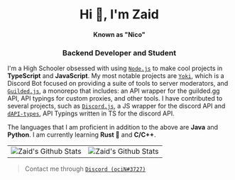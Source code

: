 <h1 align="center">Hi 👋, I'm Zaid</h1> 
<h4 align="center">Known as "Nico"</h5>
<h3 align="center">Backend Developer and Student</h3>

I'm a High Schooler obsessed with using [`Node.js`] to make cool projects in **TypeScript** and **JavaScript**. My most notable projects are [`Yoki`], which is a Discord Bot focused on providing a suite of tools to server moderators, and [`Guilded.js`], a monorepo that includes: an API wrapper for the guilded.gg API, API typings for custom proxies, and other tools. I have contributed to several projects, such as [`Discord.js`], a JS wrapper for the discord API and [`dAPI-types`], API Typings written in TS for the discord API.

The languages that I am proficient in addition to the above are **Java** and **Python**. I am currently learning **Rust 🦀** and **C/C++**.
<table align="center">
	<tr>
			<td><img align="center" alt="Zaid's Github Stats" src="https://github-readme-stats.vercel.app/api?username=zaida04&count_private=true&show_icons=true&hide_border=true&theme=blue-green&include_all_commits=true" /></td>
			<td><img align="center" alt="Zaid's Github Stats" src="https://github-readme-stats.vercel.app/api/top-langs/?username=zaida04&theme=blue-green&hide=html,css" /></td>
		</tr>
</table>  

> Contact me through [`Discord (ociN#3727)`] 

[`Yoki`]: https://github.com/zaida04/yoki
[`Guilded.js`]: https://github.com/guildedjs/guildedjs
[`Node.js`]: https://nodejs.org/
[`Discord.js`]: https://github.com/discordjs/discord.js
[`dAPI-types`]: https://github.com/zaida04/discord-api-types

[`Discord (ociN#3727)`]: https://discord.com/users/500765481788112916
